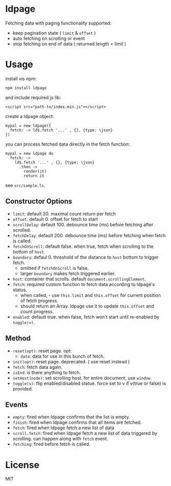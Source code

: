 # ldpage

Fetching data with paging functionality supported:

 - keep pagination state ( `limit` & `offset` )
 - auto fetching on scrolling or event
 - stop fetching on end of data ( returned length < limit )


# Usage

install vis npm:

    npm install ldpage

and include required js lib:

    <script src="path-to/index.min.js"></script>


create a ldpage object:

    mypal = new ldpage({
      fetch: -> ld$.fetch '...' , {}, {type: \json}
    })


you can process fetched data directly in the fetch function:

    mypal = new ldpage do
      fetch: ->
        ld$.fetch '...' , {}, {type: \json}
          .then ->
            render(it)
            return it


see `src/sample.ls`.


## Constructor Options

 - `limit`: default 20. maximal count return per fetch
 - `offset`: default 0. offset for fetch to start
 - `scrollDelay`: default 100. debounce time (ms) before fetching after scrolled.
 - `fetchDelay`: default 200. debounce time (ms) before fetching when fetch is called.
 - `fetchOnScroll`: default false. when true, fetch when scrolling to the bottom of `host`.
 - `boundary`: defaul 0. threshold of the distance to `host` bottom to trigger fetch.
   - omitted if `fetchOnScroll` is false.
   - larger `boundary` makes fetch triggered earlier.
 - `host`: container that scrolls. default `document.scrollingElement`.
 - `fetch`: required custom function to fetch data according to ldpage's status.
   - when called, - use `this.limit` and `this.offset` for current position of fetch progress.
   - should return an Array. ldpage use it to update `this.offset` and count progress.
 - `enabled`: default true. when false, fetch won't start until re-enabled by `toggle(v)`.


## Method

 - `reset(opt)`: reset page. opt:
   - `data`: data for use in this bunch of fetch.
 - `init(opt)`: reset page. deprecated. ( use reset instead )
 - `fetch`: fetch data again.
 - `isEnd`: is there anything to fetch.
 - `setHost(node)`: set scrolling host. for entire document, use `window`.
 - `toggle(v)`: flip enabled/disabled statue. force set to v if v(true or false) is provided.


## Events

 - `empty`: fired when ldpage confirms that the list is empty.
 - `finish`: fired when ldpage confirms that all items are fetched.
 - `fetch`: fired when ldpage fetch a new list of data
 - `scroll.fetch`: fired when ldpage fetch a new list of data triggered by scrolling. can happen along with `fetch` event.
 - `fetching`: fired before fetch is called.


# License

MIT
